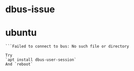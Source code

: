 # dbus-issue
# ubuntu

```Failed to connect to bus: No such file or directory
```Failed to connect to bus: No such file or directory

Try
`apt install dbus-user-session`
And `reboot`

